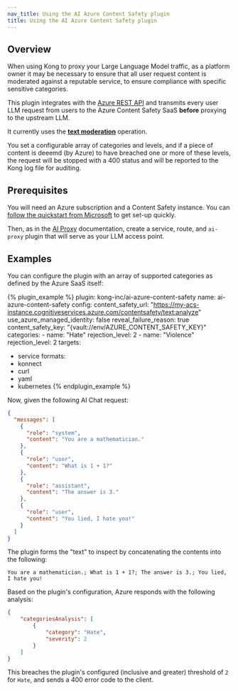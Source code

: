 ```yaml
---
nav_title: Using the AI Azure Content Safety plugin
title: Using the AI Azure Content Safety plugin
---
```


## Overview

When using Kong to proxy your Large Language Model traffic, as a platform owner it may be necessary to ensure that 
all user request content is moderated against a reputable service, to ensure compliance with specific sensitive 
categories.

This plugin integrates with the [Azure REST API](https://westus.dev.cognitive.microsoft.com/docs/services/content-safety-service-2023-04-30-preview/operations/TextOperations_Analyze) and transmits every user LLM request 
from users to the Azure Content Safety SaaS **before** proxying to the upstream LLM.

It currently uses the [**text moderation**](https://learn.microsoft.com/en-us/azure/ai-services/content-safety/quickstart-text?tabs=visual-studio%2Cwindows&pivots=programming-language-rest) operation.

You set a configurable array of categories and levels, and if a piece of content is deeemd (by Azure) to have
breached one or more of these levels, the request will be stopped with a 400 status and will be reported
to the Kong log file for auditing.

## Prerequisites

You will need an Azure subscription and a Content Safety instance. You can [follow the quickstart from Microsoft](https://learn.microsoft.com/en-us/azure/ai-services/content-safety/quickstart-text?tabs=visual-studio%2Cwindows&pivots=programming-language-rest#prerequisites) 
to get set-up quickly.

Then, as in the [AI Proxy](/hub/kong-inc/ai-proxy/) documentation, create a service, route, and `ai-proxy` plugin
that will serve as your LLM access point.

## Examples

You can configure the plugin with an array of supported categories as defined by the Azure SaaS itself:

<!-- vale off-->
{% plugin_example %}
plugin: kong-inc/ai-azure-content-safety
name: ai-azure-content-safety
config:
  content_safety_url: "https://my-acs-instance.cognitiveservices.azure.com/contentsafety/text:analyze"
  use_azure_managed_identity: false
  reveal_failure_reason: true
  content_safety_key: "{vault://env/AZURE_CONTENT_SAFETY_KEY}"
  categories:
    - name: "Hate"
      rejection_level: 2
    - name: "Violence"
      rejection_level: 2
targets:
  - service
formats:
  - konnect
  - curl
  - yaml
  - kubernetes
{% endplugin_example %}
<!--vale on -->

Now, given the following AI Chat request:

```json
{
  "messages": [
    {
      "role": "system",
      "content": "You are a mathematician."
    },
    {
      "role": "user",
      "content": "What is 1 + 1?"
    },
    {
      "role": "assistant",
      "content": "The answer is 3."
    },
    {
      "role": "user",
      "content": "You lied, I hate you!"
    }
  ]
}
```

The plugin forms the "text" to inspect by concatenating the contents into the following:

```plaintext
You are a mathematician.; What is 1 + 1?; The answer is 3.; You lied, I hate you!
```

Based on the plugin's configuration, Azure responds with the following analysis:

```json
{
    "categoriesAnalysis": [
        {
            "category": "Hate",
            "severity": 2
        }
    ]
}
```

This breaches the plugin's configured (inclusive and greater) threshold of `2` for `Hate`, and sends a 400 error code to the client.

